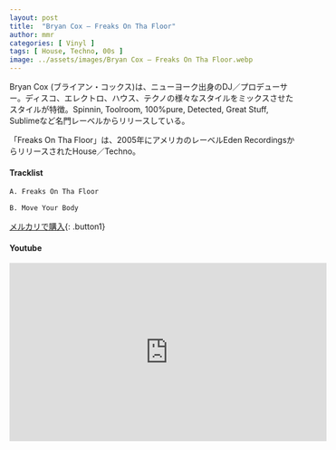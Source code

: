 ```yaml
---
layout: post
title:  "Bryan Cox – Freaks On Tha Floor"
author: mmr
categories: [ Vinyl ]
tags: [ House, Techno, 00s ]
image: ../assets/images/Bryan Cox – Freaks On Tha Floor.webp
---
```


Bryan Cox (ブライアン・コックス)は、ニューヨーク出身のDJ／プロデューサー。ディスコ、エレクトロ、ハウス、テクノの様々なスタイルをミックスさせたスタイルが特徴。Spinnin, Toolroom, 100%pure, Detected, Great Stuff, Sublimeなど名門レーベルからリリースしている。

「Freaks On Tha Floor」は、2005年にアメリカのレーベルEden RecordingsからリリースされたHouse／Techno。

#### Tracklist
```md
A. Freaks On Tha Floor

B. Move Your Body
```

[メルカリで購入](https://jp.mercari.com/item/m76073171089?afid=6142608987){: .button1}

#### Youtube
<iframe width="560" height="315" src="https://www.youtube.com/embed/uoJkKbwX5D4?si=b-DtrlzH7efnHAId" title="YouTube video player" frameborder="0" allow="accelerometer; autoplay; clipboard-write; encrypted-media; gyroscope; picture-in-picture; web-share" referrerpolicy="strict-origin-when-cross-origin" allowfullscreen></iframe>